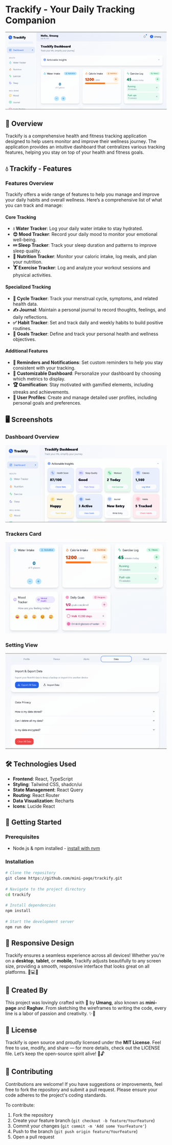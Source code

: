 
# Trackify - Your Daily Tracking Companion

![Trackify Dashboard](./public/Dashboard_coll.png)

## 🌟 Overview

Trackify is a comprehensive health and fitness tracking application designed to help users monitor and improve their wellness journey. The application provides an intuitive dashboard that centralizes various tracking features, helping you stay on top of your health and fitness goals.

## 💧 Trackify - Features

### Features Overview
Trackify offers a wide range of features to help you manage and improve your daily habits and overall wellness. Here’s a comprehensive list of what you can track and manage:

#### Core Tracking
*   **💧 Water Tracker**: Log your daily water intake to stay hydrated.
*   **😊 Mood Tracker**: Record your daily mood to monitor your emotional well-being.
*   **💤 Sleep Tracker**: Track your sleep duration and patterns to improve sleep quality.
*   **🍎 Nutrition Tracker**: Monitor your caloric intake, log meals, and plan your nutrition.
*   **🏋️ Exercise Tracker**: Log and analyze your workout sessions and physical activities.

#### Specialized Tracking
*   **🌸 Cycle Tracker**: Track your menstrual cycle, symptoms, and related health data.
*   **✍️ Journal**: Maintain a personal journal to record thoughts, feelings, and daily reflections.
*   **✅ Habit Tracker**: Set and track daily and weekly habits to build positive routines.
*   **🎯 Goals Tracker**: Define and track your personal health and wellness objectives.

#### Additional Features
*   **🔔 Reminders and Notifications**: Set custom reminders to help you stay consistent with your tracking.
*   **🎨 Customizable Dashboard**: Personalize your dashboard by choosing which metrics to display.
*   **🏆 Gamification**: Stay motivated with gamified elements, including streaks and achievements.
*   **👤 User Profiles**: Create and manage detailed user profiles, including personal goals and preferences.

## 🖥️ Screenshots

### Dashboard Overview
![Dashboard](./public/Dashboard.png)

### Trackers Card
![Trackers](./public/Trackers.png)

### Setting View
![Settings](./public/settings.png)

## 🛠️ Technologies Used

- **Frontend**: React, TypeScript
- **Styling**: Tailwind CSS, shadcn/ui
- **State Management**: React Query
- **Routing**: React Router
- **Data Visualization**: Recharts
- **Icons**: Lucide React

## 🚀 Getting Started

### Prerequisites

- Node.js & npm installed - [install with nvm](https://github.com/nvm-sh/nvm#installing-and-updating)

### Installation

```bash
# Clone the repository
git clone https://github.com/mini-page/trackify.git

# Navigate to the project directory
cd trackify

# Install dependencies
npm install

# Start the development server
npm run dev
```

## 📱 **Responsive Design**

Trackify ensures a seamless experience across all devices! Whether you're on a **desktop**, **tablet**, or **mobile**, Trackify adjusts beautifully to any screen size, providing a smooth, responsive interface that looks great on all platforms. 📱💻📲

## 👤 **Created By**

This project was lovingly crafted with 💖 by **Umang**, also known as **mini-page** and **Raghav**. From sketching the wireframes to writing the code, every line is a labor of passion and creativity. ✨🚀

## 📄 **License**

Trackify is open source and proudly licensed under the **MIT License**. Feel free to use, modify, and share — for more details, check out the LICENSE file. Let’s keep the open-source spirit alive! 🙌🔓

## 🤝 Contributing

Contributions are welcome! If you have suggestions or improvements, feel free to fork the repository and submit a pull request. Please ensure your code adheres to the project's coding standards.

To contribute:

1. Fork the repository
2. Create your feature branch (`git checkout -b feature/YourFeature`)
3. Commit your changes (`git commit -m 'Add some YourFeature'`)
4. Push to the branch (`git push origin feature/YourFeature`)
5. Open a pull request

